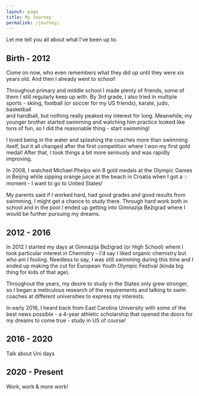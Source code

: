 ```yaml
---
layout: page
title: My Journey
permalink: /journey/
---
```


Let me tell you all about what I've been up to.

## Birth - 2012

Come on now, who even remembers what they did up until they were six years old. And then I already
went to school!

Throughout primary and middle school I made plenty of friends, some of them I still regularly keep up with.
By 3rd grade, I also tried in multiple sports - skiing, football (or soccer for my US friends), karate, judo, basketball  
and handball, but nothing really peaked my interest for long. Meanwhile, my younger brother started swimming
and watching him practice looked like tons of fun, so I did the reasonable thing - start swimming!

I loved being in the water and splashing the coaches more than swimming itself, but it all changed after the first 
competition where I won my first gold medal! After that, I took things a bit more seriously and was rapidly improving.

In 2008, I watched Michael Phelps win 8 gold medals at the Olympic Games in Beijing while sipping orange juice at the 
beach in Croatia when I got a 💡moment - I want to go to United States!

My parents said if I worked hard, had good grades and good results from swimming, I might get a chance to study there.
Through hard work both in school and in the pool I ended up getting into Gimnazija Bežigrad
where I would be further pursuing my dreams.

## 2012 - 2016

In 2012 I started my days at Gimnazija Bežigrad (or High School) where I took particular interest in Chemistry - 
I'd say I liked organic chemistry but who am I fooling. Needless to say, I was still swimming during this time
and I ended up making the cut for European Youth Olympic Festival (kinda big thing for kids of that age).

Throughout the years, my desire to study in the States only grew stronger, so I began a meticulous research of
the requirements and talking to swim coaches at different universities to express my interests. 

In early 2016, I heard back from East Carolina University with some of the best news possible - a 4-year athletic
scholarship that opened the doors for my dreams to come true - study in US of course!

## 2016 - 2020

Talk about Uni days

## 2020 - Present

Work, work & more work!
